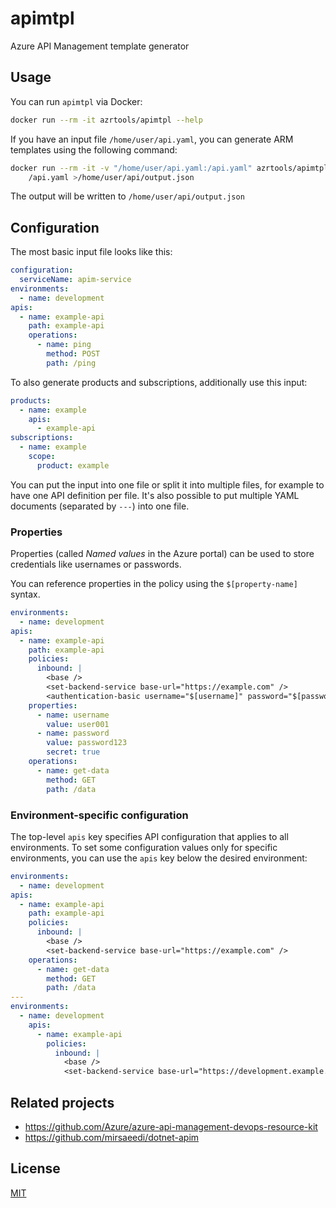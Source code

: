 # apimtpl

Azure API Management template generator

## Usage

You can run `apimtpl` via Docker:

```sh
docker run --rm -it azrtools/apimtpl --help
```

If you have an input file `/home/user/api.yaml`, you can generate ARM templates
using the following command:

```sh
docker run --rm -it -v "/home/user/api.yaml:/api.yaml" azrtools/apimtpl \
    /api.yaml >/home/user/api/output.json
```

The output will be written to `/home/user/api/output.json`

## Configuration

The most basic input file looks like this:

```yaml
configuration:
  serviceName: apim-service
environments:
  - name: development
apis:
  - name: example-api
    path: example-api
    operations:
      - name: ping
        method: POST
        path: /ping
```

To also generate products and subscriptions, additionally use this input:

```yaml
products:
  - name: example
    apis:
      - example-api
subscriptions:
  - name: example
    scope:
      product: example
```

You can put the input into one file or split it into multiple files, for
example to have one API definition per file.
It's also possible to put multiple YAML documents (separated by `---`) into one
file.

### Properties

Properties (called _Named values_ in the Azure portal) can be used to store
credentials like usernames or passwords.

You can reference properties in the policy using the `$[property-name]` syntax.

```yaml
environments:
  - name: development
apis:
  - name: example-api
    path: example-api
    policies:
      inbound: |
        <base />
        <set-backend-service base-url="https://example.com" />
        <authentication-basic username="$[username]" password="$[password]" />
    properties:
      - name: username
        value: user001
      - name: password
        value: password123
        secret: true
    operations:
      - name: get-data
        method: GET
        path: /data
```

### Environment-specific configuration

The top-level `apis` key specifies API configuration that applies to all
environments. To set some configuration values only for specific environments,
you can use the `apis` key below the desired environment:

```yaml
environments:
  - name: development
apis:
  - name: example-api
    path: example-api
    policies:
      inbound: |
        <base />
        <set-backend-service base-url="https://example.com" />
    operations:
      - name: get-data
        method: GET
        path: /data
---
environments:
  - name: development
    apis:
      - name: example-api
        policies:
          inbound: |
            <base />
            <set-backend-service base-url="https://development.example.com" />
```

## Related projects

- https://github.com/Azure/azure-api-management-devops-resource-kit
- https://github.com/mirsaeedi/dotnet-apim

## License

[MIT](LICENSE)
